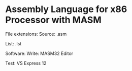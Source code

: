 # Assembly Language for x86 Processor with MASM

File extensions:
Source: .asm

List:   .lst


Software: 
Write: MASM32 Editor

Test: VS Express 12


